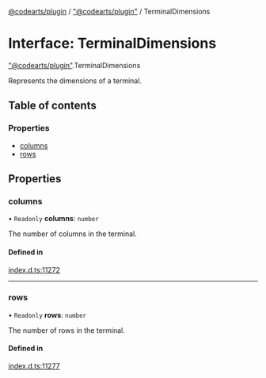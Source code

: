 [@codearts/plugin](../README.md) / ["@codearts/plugin"](../modules/_codearts_plugin_.md) / TerminalDimensions

# Interface: TerminalDimensions

["@codearts/plugin"](../modules/_codearts_plugin_.md).TerminalDimensions

Represents the dimensions of a terminal.

## Table of contents

### Properties

- [columns](codearts_plugin_.TerminalDimensions.md#columns)
- [rows](codearts_plugin_.TerminalDimensions.md#rows)

## Properties

### columns

• `Readonly` **columns**: `number`

The number of columns in the terminal.

#### Defined in

[index.d.ts:11272](https://github.com/shuyaqian/cloudide-plugin-api/blob/5b69219/index.d.ts#L11272)

___

### rows

• `Readonly` **rows**: `number`

The number of rows in the terminal.

#### Defined in

[index.d.ts:11277](https://github.com/shuyaqian/cloudide-plugin-api/blob/5b69219/index.d.ts#L11277)
